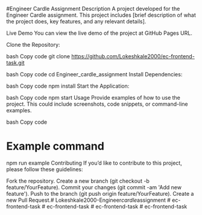 #Engineer Cardle Assignment
Description
A project developed for the Engineer Cardle assignment. This project includes [brief description of what the project does, key features, and any relevant details].

Live Demo
You can view the live demo of the project at GitHub Pages URL.



Clone the Repository:

bash
Copy code
git clone https://github.com/Lokeshkale2000/ec-frontend-task.git

bash
Copy code
cd Engineer_cardle_assignment
Install Dependencies:

bash
Copy code
npm install
Start the Application:

bash
Copy code
npm start
Usage
Provide examples of how to use the project. This could include screenshots, code snippets, or command-line examples.

bash
Copy code
# Example command
npm run example
Contributing
If you’d like to contribute to this project, please follow these guidelines:

Fork the repository.
Create a new branch (git checkout -b feature/YourFeature).
Commit your changes (git commit -am 'Add new feature').
Push to the branch (git push origin feature/YourFeature).
Create a new Pull Request.#   L o k e s h k a l e 2 0 0 0 - E n g i n e e r _ c a r d l e _ a s s i g n m e n t 
 
 #   e c - f r o n t e n d - t a s k  
 #   e c - f r o n t e n d - t a s k  
 #   e c - f r o n t e n d - t a s k  
 #   e c - f r o n t e n d - t a s k  
 